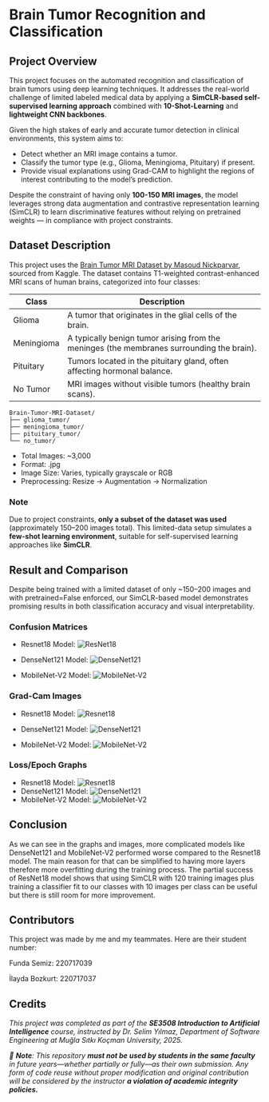 # Brain Tumor Recognition and Classification

## Project Overview

This project focuses on the automated recognition and classification of brain tumors using deep learning techniques. It addresses the real-world challenge of limited labeled medical data by applying a **SimCLR-based self-supervised learning approach** combined with **10-Shot-Learning** and **lightweight CNN backbones**.

Given the high stakes of early and accurate tumor detection in clinical environments, this system aims to:
- Detect whether an MRI image contains a tumor.
- Classify the tumor type (e.g., Glioma, Meningioma, Pituitary) if present.
- Provide visual explanations using Grad-CAM to highlight the regions of interest contributing to the model’s prediction.

Despite the constraint of having only **100-150 MRI images**, the model leverages strong data augmentation and contrastive representation learning (SimCLR) to learn discriminative features without relying on pretrained weights — in compliance with project constraints.

## Dataset Description

This project uses the [Brain Tumor MRI Dataset by Masoud Nickparvar](https://www.kaggle.com/datasets/masoudnickparvar/brain-tumor-mri-dataset), sourced from Kaggle. The dataset contains T1-weighted contrast-enhanced MRI scans of human brains, categorized into four classes:

| Class      | Description                                                                               |
|------------|-------------------------------------------------------------------------------------------|
| Glioma     | A tumor that originates in the glial cells of the brain.                                  |
| Meningioma | A typically benign tumor arising from the meninges (the membranes surrounding the brain). |
| Pituitary  | Tumors located in the pituitary gland, often affecting hormonal balance.                  |
| No Tumor   | MRI images without visible tumors (healthy brain scans).                                  | 

```
Brain-Tumor-MRI-Dataset/
├── glioma_tumor/
├── meningioma_tumor/
├── pituitary_tumor/
└── no_tumor/
```

- Total Images: ~3,000
- Format: .jpg
- Image Size: Varies, typically grayscale or RGB
- Preprocessing: Resize → Augmentation → Normalization

### Note
Due to project constraints, **only a subset of the dataset was used** (approximately 150–200 images total). This limited-data setup simulates a **few-shot learning environment**, suitable for self-supervised learning approaches like **SimCLR**.

## Result and Comparison

Despite being trained with a limited dataset of only ~150–200 images and with pretrained=False enforced, our SimCLR-based model demonstrates promising results in both classification accuracy and visual interpretability.

### Confusion Matrices

- Resnet18 Model:
![ResNet18](Conclusion_Datas/Resnet18/confusion_matrix_lr.png)

- DenseNet121 Model:
![DenseNet121](Conclusion_Datas/DenseNet121/confusion_matrix_lr.png)

- MobileNet-V2 Model:
![MobileNet-V2](Conclusion_Datas/MobileNet_V2/confusion_matrix_lr.png)

### Grad-Cam Images

- Resnet18 Model:
![Resnet18](Conclusion_Datas/Resnet18/grad_cam_img_2_true_glioma_pred_glioma.png)

- DenseNet121 Model:
![DenseNet121](Conclusion_Datas/DenseNet121/grad_cam_img_0_true_glioma_pred_pituitary.png)

- MobileNet-V2 Model:
![MobileNet-V2](Conclusion_Datas/MobileNet_V2/grad_cam_img_0_true_glioma_pred_meningioma.png)

### Loss/Epoch Graphs

- Resnet18 Model:
![Resnet18](Conclusion_Datas/Resnet18/Ekran%20görüntüsü%202025-05-23%20134515.png)
- DenseNet121 Model:
![DenseNet121](Conclusion_Datas/DenseNet121/Ekran%20görüntüsü%202025-06-20%20165331.png)
- MobileNet-V2 Model:
![MobileNet-V2](Conclusion_Datas/MobileNet_V2/Ekran%20görüntüsü%202025-06-20%20164943.png)

## Conclusion

As we can see in the graphs and images, more complicated models like DenseNet121 and MobileNet-V2 performed worse compared to the Resnet18 model.
The main reason for that can be simplified to having more layers therefore more overfitting during the training process.
The partial success of ResNet18 model shows that using SimCLR with 120 training images plus training a classifier fit to our classes with 10 images per class can be useful but there is still room for more improvement.

## Contributors

This project was made by me and my teammates. Here are their student number:

Funda Semiz: 220717039

İlayda Bozkurt: 220717037

## Credits

*This project was completed as part of the **SE3508 Introduction to Artificial Intelligence** course,
instructed by Dr. Selim Yılmaz, Department of Software Engineering at Muğla Sıtkı Koçman
University, 2025.*

*🚫 **Note**: This repository **must not be used by students in the same faculty** in future years—whether
partially or fully—as their own submission. Any form of code reuse without proper modification and
original contribution will be considered by the instructor **a violation of academic integrity policies.***